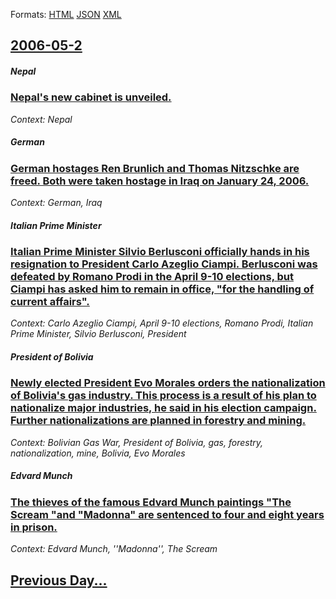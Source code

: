 
Formats: [HTML](2006/05/2/index.html)  [JSON](2006/05/2/index.json)  [XML](2006/05/2/index.xml)  

## [2006-05-2](/news/2006/05/2/index.md)

##### Nepal
### [ Nepal's new cabinet is unveiled. ](/news/2006/05/2/nepal-s-new-cabinet-is-unveiled.md)
_Context: Nepal_

##### German
### [ German hostages Ren Brunlich and Thomas Nitzschke are freed. Both were taken hostage in Iraq on January 24, 2006. ](/news/2006/05/2/german-hostages-rene-braunlich-and-thomas-nitzschke-are-freed-both-were-taken-hostage-in-iraq-on-january-24-2006.md)
_Context: German, Iraq_

##### Italian Prime Minister
### [ Italian Prime Minister Silvio Berlusconi officially hands in his resignation to President Carlo Azeglio Ciampi. Berlusconi was defeated by Romano Prodi in the April 9-10 elections, but Ciampi has asked him to remain in office, "for the handling of current affairs". ](/news/2006/05/2/italian-prime-minister-silvio-berlusconi-officially-hands-in-his-resignation-to-president-carlo-azeglio-ciampi-berlusconi-was-defeated-by.md)
_Context: Carlo Azeglio Ciampi, April 9-10 elections, Romano Prodi, Italian Prime Minister, Silvio Berlusconi, President_

##### President of Bolivia
### [ Newly elected President Evo Morales orders the nationalization of Bolivia's gas industry. This process is a result of his plan to nationalize major industries, he said in his election campaign. Further nationalizations are planned in forestry and mining. ](/news/2006/05/2/newly-elected-president-evo-morales-orders-the-nationalization-of-bolivia-s-gas-industry-this-process-is-a-result-of-his-plan-to-nationali.md)
_Context: Bolivian Gas War, President of Bolivia, gas, forestry, nationalization, mine, Bolivia, Evo Morales_

##### Edvard Munch
### [ The thieves of the famous Edvard Munch paintings "The Scream "and "Madonna" are sentenced to four and eight years in prison. ](/news/2006/05/2/the-thieves-of-the-famous-edvard-munch-paintings-the-scream-and-madonna-are-sentenced-to-four-and-eight-years-in-prison.md)
_Context: Edvard Munch, ''Madonna'', The Scream_

## [Previous Day...](/news/2006/05/1/index.md)


